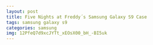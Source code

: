 ```yaml
---
layout: post
title: Five Nights at Freddy´s Samsung Galaxy S9 Case
tags: samsung galaxy s9
categories: samsung
img: 12PfeQ7d9xcJYTt_xEOsX00_bH_-BI5uk
---
```


